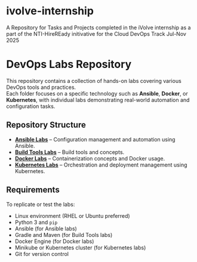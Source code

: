# ivolve-internship
A Repository for Tasks and Projects completed in the iVolve internship as a part of the NTI-HireREady initivative for the Cloud DevOps Track Jul-Nov 2025
# DevOps Labs Repository

This repository contains a collection of hands-on labs covering various DevOps tools and practices.  
Each folder focuses on a specific technology such as **Ansible**, **Docker**, or **Kubernetes**, with individual labs demonstrating real-world automation and configuration tasks.

## Repository Structure

- **[Ansible Labs](ansible-labs/README.md)** – Configuration management and automation using Ansible.
- **[Build Tools Labs](build-tools-labs/README.md)** – Build tools and concepts.
- **[Docker Labs](docker-labs/README.md)** – Containerization concepts and Docker usage.
- **[Kubernetes Labs](kubernetes-labs/README.md)** – Orchestration and deployment management using Kubernetes.  

## Requirements

To replicate or test the labs:
- Linux environment (RHEL or Ubuntu preferred)
- Python 3 and `pip`
- Ansible (for Ansible labs)
- Gradle and Maven (for Build Tools labs)
- Docker Engine (for Docker labs)
- Minikube or Kubernetes cluster (for Kubernetes labs)
- Git for version control
